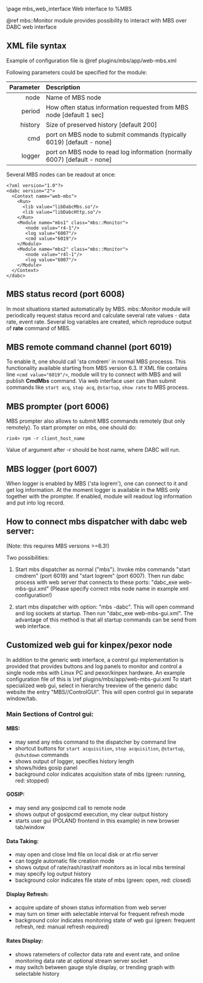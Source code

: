 \page mbs_web_interface Web interface to %MBS

@ref mbs::Monitor module provides possibility to interact with MBS over DABC web interface


## XML file syntax

Example of configuration file is @ref plugins/mbs/app/web-mbs.xml

Following parameters could be specified for the module:

| Parameter | Description |
| --------: | :---------- |
|      node | Name of MBS node |
|    period | How often status information requested from MBS node [default 1 sec] |
|   history | Size of preserved history [default 200] |
|       cmd | port on MBS node to submit commands (typically 6019) [default - none] |
|    logger | port on MBS node to read log information (normally 6007) [default - none] |


Several MBS nodes can be readout at once:

~~~~~~~~~~~~~{.xml}
<?xml version="1.0"?>
<dabc version="2">
  <Context name="web-mbs">
    <Run>
      <lib value="libDabcMbs.so"/>
      <lib value="libDabcHttp.so"/>
    </Run>
    <Module name="mbs1" class="mbs::Monitor">
       <node value="r4-1"/>
       <log value="6007"/>
       <cmd value="6019"/>
    </Module>
    <Module name="mbs2" class="mbs::Monitor">
       <node value="r4l-1"/>
       <log value="6007"/>
    </Module>
  </Context>
</dabc>
~~~~~~~~~~~~~


## MBS status record (port 6008)

In most situations started automatically by MBS.
mbs::Monitor module will periodically request status record and
calculate several rate values - data rate, event rate. Several log variables
are created, which reproduce output of **rate** command of MBS.


## MBS remote command channel (port 6019)

To enable it, one should call 'sta cmdrem' in normal MBS processs. This functionality available
starting from MBS version 6.3. If XML file contains line `<cmd value="6019"/>`,
module will try to connect with MBS and will publish **CmdMbs** command.
Via web interface user can than submit commands like
`start acq`, `stop acq`, `@startup`, `show rate` to MBS process.


## MBS prompter (port 6006)

MBS prompter also allows to submit MBS commands remotely (but only remotely).
To start prompter on mbs, one should do:

    rio4> rpm -r client_host_name

Value of argument after -r should be host name, where DABC will run.


## MBS logger (port 6007)

When logger is enabled by MBS ('sta logrem'), one can connect to it and get log information.
At the moment logger is available in the MBS only together with the prompter.
If enabled, module will readout log information and put into log record.


## How to connect mbs dispatcher with dabc web server:
(Note: this requires MBS versions >=6.3!)

Two possibilities:

1) Start mbs dispatcher as normal ("mbs"). Invoke mbs commands "start cmdrem" (port 6019) and "start logrem" (port 6007).
Then run dabc process with web server that connects to these ports: "dabc_exe web-mbs-gui.xml"
(Please specify correct mbs node name in example xml configuration!)

2) start mbs dispatcher with option: "mbs -dabc". This will open command and log sockets at startup. Then
run  "dabc_exe web-mbs-gui.xml". The advantage of this method is that all startup commands can be send from
web interface.


## Customized web gui for kinpex/pexor node
In addition to the generic web interface, a control gui implementation is provided that provides buttons and
log panels to monitor and control a single node mbs with Linux PC and pexor/kinpex hardware.
An example configuration file of this is \ref plugins/mbs/app/web-mbs-gui.xml
To start specialized web gui, select in hierarchy treeview of the generic dabc website the
entry "MBS/<nodename>/ControlGUI". This will open control gui in separate window/tab.

### Main Sections of Control gui:
#### MBS:
- may send any mbs command to the dispatcher by command line
- shortcut buttons for `start acquisition`, `stop acquisition`, `@startup`, `@shutdown` commands
- shows output of logger, specifies history length
- shows/hides gosip panel
- background color indicates acquisition state of mbs (green: running, red: stopped)

#### GOSIP:
- may send any gosipcmd call to remote node
- shows output of gosipcmd execution, my clear output history
- starts user gui (POLAND frontend in this example) in new browser tab/window


#### Data Taking:
- may open and close lmd file on local disk or at rfio server
- can toggle automatic file creation mode
- shows output of rate/rash/rast/ratf monitors as in local mbs terminal
- may specify log output history
- background color indicates file state of mbs (green: open, red: closed)

#### Display Refresh:
- acquire update of shown status information from web server
- may turn on timer with selectable interval for frequent refresh mode
- background color indicates monitoring state of web gui (green: frequent refresh, red: manual refresh required)

#### Rates Display:
- shows ratemeters of collector data rate and event rate, and online monitoring data rate at optional stream server socket
- may switch between gauge style display, or trending graph with selectable history

